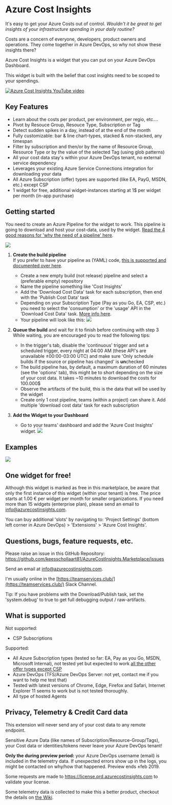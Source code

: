 # Azure Cost Insights

It's easy to get your Azure Costs out of control. _Wouldn't it be great to get insights of your infrastructure spending in your daily routine?_

Costs are a concern of everyone, developers, product owners and operations.
They come together in Azure DevOps, so why not show these insights there?

Azure Cost Insights is a widget that you can put on your Azure DevOps Dashboard.

This widget is built with the belief that cost insights need to be scoped to your spendings. 

[![Azure Cost Insights YouTube video](/AzureCostInsights.Marketplace/images/play_thumb.png)](https://www.youtube.com/watch?v=tyIzQWP5dMw)

## Key Features

- Learn about the costs per product, per environment, per regio, etc....
- Pivot by Resouce Group, Resouce Type, Subscription or Tag
- Detect sudden spikes in a day, instead of at the end of the month
- Fully customizable: bar & line chart-types, stacked & non-stacked, any timespan
- Filter by subscription and then/or by the name of Resource Group, Resource Type or by the value of the selected Tag (using glob patterns)
- All your cost data stay's within your Azure DevOps tenant, no external service dependency 
- Leverages your existing Azure Service Connections integration for downloading your data
- All Azure Subscription (offer) types are supported (like EA, PayG, MSDN, etc.) except CSP
- 1 widget for free, additional widget-instances starting at 1$ per widget per month (in-app purchase)

## Getting started

You need to create an Azure Pipeline for the widget to work. This pipeline is going to download and host your cost-data, used by the widget. [Read the 4 good reasons for 'why the need of a pipeline' here](https://github.com/keesschollaart81/AzureCostInsights.Marketplace/wiki/Why-the-need-of-a-Pipeline).

![](/AzureCostInsights.Marketplace/images/flow.png)
 
1. **Create the build pipeline**<br/>
If you prefer to have your pipeline as (YAML) code, [this is supported and documented over here](https://github.com/keesschollaart81/AzureCostInsights.Marketplace/wiki/YAML-Pipeline).

    - Create a new empty build (not release) pipeline and select a (preferable empty) repository
    - Name the pipeline something like 'Cost Insights'
    - Add the 'Download Cost Data' task for each subscription, then end with the 'Publish Cost Data' task 
    - Depending on your Subscription Type (Pay as you Go, EA, CSP, etc.) you need to select the 'consumption' or the 'usage' API in the 'Download Cost Data' task. [More info here](https://github.com/keesschollaart81/AzureCostInsights.Marketplace/wiki/Usage-vs-Consumption-Api).
    - Your pipeline will look like this:
    ![](/AzureCostInsights.Marketplace/screenshots/buildpipeline.png)

2. **Queue the build** and wait for it to finish before continuing with step 3 <br/>
While waiting, you are encouraged you to read the following tips:
    - In the trigger's tab, disable the 'continuous' trigger and set a scheduled trigger, every night at 04:00 AM (these API's are unavailable ±00:00-03:00 UTC) and make sure 'Only schedule builds if the source or pipeline has changed' is **un**checked
    - The build pipeline has, by default, a maximum duration of 60 minutes (see the 'options' tab), this might be to short depending on the size of your cost data. It takes ~10 minutes to download the costs for 100.000$
    - Observe the artifacts of the build, this is the data that will be used by the widget
    - Create only 1 cost pipeline, teams (within a project) can share it. Add multiple 'download cost data' task for each subscription

3. **Add the Widget to your Dashboard**<br/>
    - Go to your teams' dashboard and add the 'Azure Cost Insights' widget.
    ![](/AzureCostInsights.Marketplace/screenshots/addwidget.gif)
  
## Examples

[![](/AzureCostInsights.Marketplace/screenshots/screen2_thumb.png)](/AzureCostInsights.Marketplace/screenshots/screen2.png)

## One widget for free!

Although this widget is marked as free in this marketplace, be aware that only the first instance of this widget (within your tenant) is free. The price starts at 1.00 € per widget per month for smaller organizations. If you need more than 15 widgets (enterprise plan), please send an email to [info@azurecostinsights.com](mailto:info@azurecostinsights.com).

You can buy additional 'slots' by navigating to: 'Project Settings' (bottom left corner in Azure DevOps) > 'Extensions' > 'Azure Cost Insights'.

## Questions, bugs, feature requests, etc.

Please raise an issue in this GitHub Repository:
https://github.com/keesschollaart81/AzureCostInsights.Marketplace/issues

Send an email at [info@azurecostinsights.com](mailto:info@azurecostinsights.com).

I'm usually online in the [https://teamservices.club/](https://teamservices.club/) Slack Channel.

Tip: If you have problems with the Download/Publish task, set the 'system.debug' to true to get full debugging output / raw-artifacts.

## What is supported

Not supported:
- CSP Subscriptions

Supported:

- All Azure Subscription types (tested so far: EA, Pay as you Go, MSDN, Microsoft Internal), not tested yet but expected to work [all the other offer types except CSP](https://azure.microsoft.com/en-us/support/legal/offer-details/) 
- Azure DevOps (TFS/Azure DevOps Server: not yet, contact me if you want to help me test that)
- Tested with latest versions of Chrome, Edge, Firefox and Safari, Internet Explorer 11 seems to work but is not tested thoroughly. 
- All type of hosted Agents

## Privacy, Telemetry & Credit Card data

This extension will never send any of your cost data to any remote endpoint.

Sensitive Azure Data (like names of Subscription/Resource-Group/Tags), your Cost data or identities/tokens never leave your Azure DevOps tenant! 

**Only the during preview period:** your Azure DevOps username (email) is included in the telemetry data. If unexpected errors show up in the logs, you might be contacted on why/how that happened. Preview ends ±feb 2019.

Some requests are made to https://license.prd.azurecostinsights.com to validate your license.

Some telemetry data is collected to make this a better product, checkout the details on [the Wiki](https://github.com/keesschollaart81/AzureCostInsights.Marketplace/wiki/Privacy,-Telemetry-&-Credit-Card-data).